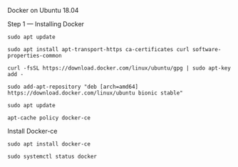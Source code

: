 
Docker on Ubuntu 18.04

Step 1 — Installing Docker


```
sudo apt update
```


```
sudo apt install apt-transport-https ca-certificates curl software-properties-common
```

```
curl -fsSL https://download.docker.com/linux/ubuntu/gpg | sudo apt-key add -
```

```
sudo add-apt-repository "deb [arch=amd64] https://download.docker.com/linux/ubuntu bionic stable"
```


```
sudo apt update
```

```
apt-cache policy docker-ce
```
Install Docker-ce
```
sudo apt install docker-ce
```

```
sudo systemctl status docker
```
